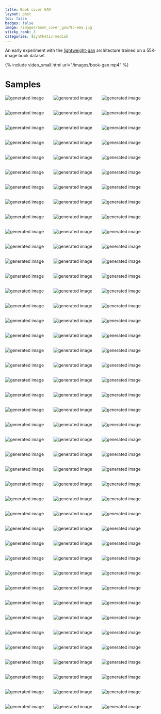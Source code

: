 ```yaml
---
title: Book cover GAN
layout: post
toc: false
badges: false
image: /images/book_cover_gan/95-ema.jpg
sticky_rank: 3
categories: [synthetic-media]
---
```


An early experiment with the [lightweight-gan](https://github.com/lucidrains/lightweight-gan) architecture trained on a 55K-image book dataset.

{% include video_small.html url="/images/book-gan.mp4" %}

# Samples


<div style="display: flex; flex-flow: wrap; gap: 2rem">
<img src="/images/book_cover_gan/95-ema.jpg" alt="generated image"> <img src="/images/book_cover_gan/74-ema.jpg" alt="generated image"> <img src="/images/book_cover_gan/117-ema.jpg" alt="generated image"> <img src="/images/book_cover_gan/99-ema.jpg" alt="generated image"> <img src="/images/book_cover_gan/48-ema.jpg" alt="generated image"> <img src="/images/book_cover_gan/59-ema.jpg" alt="generated image"> <img src="/images/book_cover_gan/62-ema.jpg" alt="generated image"> <img src="/images/book_cover_gan/20-ema.jpg" alt="generated image"> <img src="/images/book_cover_gan/23-ema.jpg" alt="generated image"> <img src="/images/book_cover_gan/69-ema.jpg" alt="generated image"> <img src="/images/book_cover_gan/43-ema.jpg" alt="generated image"> <img src="/images/book_cover_gan/58-ema.jpg" alt="generated image"> <img src="/images/book_cover_gan/87-ema.jpg" alt="generated image"> <img src="/images/book_cover_gan/81-ema.jpg" alt="generated image"> <img src="/images/book_cover_gan/24-ema.jpg" alt="generated image"> <img src="/images/book_cover_gan/61-ema.jpg" alt="generated image"> <img src="/images/book_cover_gan/35-ema.jpg" alt="generated image"> <img src="/images/book_cover_gan/14-ema.jpg" alt="generated image"> <img src="/images/book_cover_gan/34-ema.jpg" alt="generated image"> <img src="/images/book_cover_gan/119-ema.jpg" alt="generated image"> <img src="/images/book_cover_gan/73-ema.jpg" alt="generated image"> <img src="/images/book_cover_gan/31-ema.jpg" alt="generated image"> <img src="/images/book_cover_gan/98-ema.jpg" alt="generated image"> <img src="/images/book_cover_gan/78-ema.jpg" alt="generated image"> <img src="/images/book_cover_gan/75-ema.jpg" alt="generated image"> <img src="/images/book_cover_gan/29-ema.jpg" alt="generated image"> <img src="/images/book_cover_gan/125-ema.jpg" alt="generated image"> <img src="/images/book_cover_gan/122-ema.jpg" alt="generated image"> <img src="/images/book_cover_gan/7-ema.jpg" alt="generated image"> <img src="/images/book_cover_gan/1-ema.jpg" alt="generated image"> <img src="/images/book_cover_gan/97-ema.jpg" alt="generated image"> <img src="/images/book_cover_gan/85-ema.jpg" alt="generated image"> <img src="/images/book_cover_gan/19-ema.jpg" alt="generated image"> <img src="/images/book_cover_gan/57-ema.jpg" alt="generated image"> <img src="/images/book_cover_gan/100-ema.jpg" alt="generated image"> <img src="/images/book_cover_gan/56-ema.jpg" alt="generated image"> <img src="/images/book_cover_gan/104-ema.jpg" alt="generated image"> <img src="/images/book_cover_gan/76-ema.jpg" alt="generated image"> <img src="/images/book_cover_gan/4-ema.jpg" alt="generated image"> <img src="/images/book_cover_gan/79-ema.jpg" alt="generated image"> <img src="/images/book_cover_gan/49-ema.jpg" alt="generated image"> <img src="/images/book_cover_gan/30-ema.jpg" alt="generated image"> <img src="/images/book_cover_gan/60-ema.jpg" alt="generated image"> <img src="/images/book_cover_gan/96-ema.jpg" alt="generated image"> <img src="/images/book_cover_gan/63-ema.jpg" alt="generated image"> <img src="/images/book_cover_gan/55-ema.jpg" alt="generated image"> <img src="/images/book_cover_gan/84-ema.jpg" alt="generated image"> <img src="/images/book_cover_gan/40-ema.jpg" alt="generated image"> <img src="/images/book_cover_gan/105-ema.jpg" alt="generated image"> <img src="/images/book_cover_gan/103-ema.jpg" alt="generated image"> <img src="/images/book_cover_gan/18-ema.jpg" alt="generated image"> <img src="/images/book_cover_gan/54-ema.jpg" alt="generated image"> <img src="/images/book_cover_gan/77-ema.jpg" alt="generated image"> <img src="/images/book_cover_gan/115-ema.jpg" alt="generated image"> <img src="/images/book_cover_gan/53-ema.jpg" alt="generated image"> <img src="/images/book_cover_gan/113-ema.jpg" alt="generated image"> <img src="/images/book_cover_gan/67-ema.jpg" alt="generated image"> <img src="/images/book_cover_gan/46-ema.jpg" alt="generated image"> <img src="/images/book_cover_gan/27-ema.jpg" alt="generated image"> <img src="/images/book_cover_gan/22-ema.jpg" alt="generated image"> <img src="/images/book_cover_gan/89-ema.jpg" alt="generated image"> <img src="/images/book_cover_gan/116-ema.jpg" alt="generated image"> <img src="/images/book_cover_gan/111-ema.jpg" alt="generated image"> <img src="/images/book_cover_gan/91-ema.jpg" alt="generated image"> <img src="/images/book_cover_gan/50-ema.jpg" alt="generated image"> <img src="/images/book_cover_gan/12-ema.jpg" alt="generated image"> <img src="/images/book_cover_gan/72-ema.jpg" alt="generated image"> <img src="/images/book_cover_gan/36-ema.jpg" alt="generated image"> <img src="/images/book_cover_gan/17-ema.jpg" alt="generated image"> <img src="/images/book_cover_gan/13-ema.jpg" alt="generated image"> <img src="/images/book_cover_gan/33-ema.jpg" alt="generated image"> <img src="/images/book_cover_gan/118-ema.jpg" alt="generated image"> <img src="/images/book_cover_gan/120-ema.jpg" alt="generated image"> <img src="/images/book_cover_gan/80-ema.jpg" alt="generated image"> <img src="/images/book_cover_gan/90-ema.jpg" alt="generated image"> <img src="/images/book_cover_gan/106-ema.jpg" alt="generated image"> <img src="/images/book_cover_gan/112-ema.jpg" alt="generated image"> <img src="/images/book_cover_gan/47-ema.jpg" alt="generated image"> <img src="/images/book_cover_gan/71-ema.jpg" alt="generated image"> <img src="/images/book_cover_gan/38-ema.jpg" alt="generated image"> <img src="/images/book_cover_gan/37-ema.jpg" alt="generated image"> <img src="/images/book_cover_gan/10-ema.jpg" alt="generated image"> <img src="/images/book_cover_gan/52-ema.jpg" alt="generated image"> <img src="/images/book_cover_gan/88-ema.jpg" alt="generated image"> <img src="/images/book_cover_gan/11-ema.jpg" alt="generated image"> <img src="/images/book_cover_gan/123-ema.jpg" alt="generated image"> <img src="/images/book_cover_gan/16-ema.jpg" alt="generated image"> <img src="/images/book_cover_gan/42-ema.jpg" alt="generated image"> <img src="/images/book_cover_gan/121-ema.jpg" alt="generated image"> <img src="/images/book_cover_gan/94-ema.jpg" alt="generated image"> <img src="/images/book_cover_gan/110-ema.jpg" alt="generated image"> <img src="/images/book_cover_gan/101-ema.jpg" alt="generated image"> <img src="/images/book_cover_gan/5-ema.jpg" alt="generated image"> <img src="/images/book_cover_gan/65-ema.jpg" alt="generated image"> <img src="/images/book_cover_gan/70-ema.jpg" alt="generated image"> <img src="/images/book_cover_gan/124-ema.jpg" alt="generated image"> <img src="/images/book_cover_gan/102-ema.jpg" alt="generated image"> <img src="/images/book_cover_gan/9-ema.jpg" alt="generated image"> <img src="/images/book_cover_gan/68-ema.jpg" alt="generated image"> <img src="/images/book_cover_gan/44-ema.jpg" alt="generated image"> <img src="/images/book_cover_gan/109-ema.jpg" alt="generated image"> <img src="/images/book_cover_gan/114-ema.jpg" alt="generated image"> <img src="/images/book_cover_gan/26-ema.jpg" alt="generated image"> <img src="/images/book_cover_gan/64-ema.jpg" alt="generated image"> <img src="/images/book_cover_gan/41-ema.jpg" alt="generated image"> <img src="/images/book_cover_gan/8-ema.jpg" alt="generated image"> <img src="/images/book_cover_gan/107-ema.jpg" alt="generated image"> <img src="/images/book_cover_gan/51-ema.jpg" alt="generated image"> <img src="/images/book_cover_gan/39-ema.jpg" alt="generated image"> <img src="/images/book_cover_gan/25-ema.jpg" alt="generated image"> <img src="/images/book_cover_gan/82-ema.jpg" alt="generated image"> <img src="/images/book_cover_gan/2-ema.jpg" alt="generated image"> <img src="/images/book_cover_gan/3-ema.jpg" alt="generated image"> <img src="/images/book_cover_gan/6-ema.jpg" alt="generated image"> <img src="/images/book_cover_gan/0-ema.jpg" alt="generated image"> <img src="/images/book_cover_gan/15-ema.jpg" alt="generated image"> <img src="/images/book_cover_gan/32-ema.jpg" alt="generated image"> <img src="/images/book_cover_gan/92-ema.jpg" alt="generated image"> <img src="/images/book_cover_gan/86-ema.jpg" alt="generated image"> <img src="/images/book_cover_gan/108-ema.jpg" alt="generated image"> <img src="/images/book_cover_gan/66-ema.jpg" alt="generated image"> <img src="/images/book_cover_gan/21-ema.jpg" alt="generated image"> <img src="/images/book_cover_gan/83-ema.jpg" alt="generated image"> <img src="/images/book_cover_gan/28-ema.jpg" alt="generated image"> <img src="/images/book_cover_gan/93-ema.jpg" alt="generated image"> <img src="/images/book_cover_gan/45-ema.jpg" alt="generated image">
</div>
            
